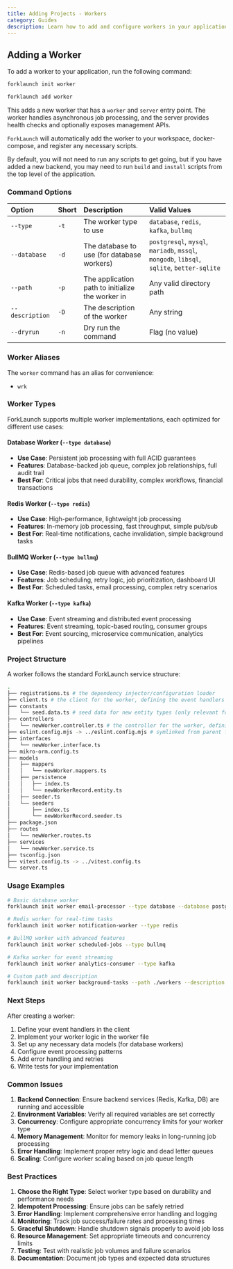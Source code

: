 ```yaml
---
title: Adding Projects - Workers
category: Guides
description: Learn how to add and configure workers in your application.
---
```


## Adding a Worker

To add a worker to your application, run the following command:

<CodeTabs type="instantiate">
  <Tab title="init">

  ```bash
  forklaunch init worker
  ```

  </Tab>
  <Tab title="add">

  ```bash
  forklaunch add worker
  ```
  
  </Tab>
</CodeTabs>

This adds a new worker that has a `worker` and `server` entry point. The worker handles asynchronous job processing, and the server provides health checks and optionally exposes management APIs.

`ForkLaunch` will automatically add the worker to your workspace, docker-compose, and register any necessary scripts.

By default, you will not need to run any scripts to get going, but if you have added a new backend, you may need to run `build` and `install` scripts from the top level of the application.

### Command Options

| Option | Short | Description | Valid Values |
| :----- | :---- | :---------- | :----------- |
| `--type` | `-t` | The worker type to use | `database`, `redis`, `kafka`, `bullmq` |
| `--database` | `-d` | The database to use (for database workers) | `postgresql`, `mysql`, `mariadb`, `mssql`, `mongodb`, `libsql`, `sqlite`, `better-sqlite` |
| `--path` | `-p` | The application path to initialize the worker in | Any valid directory path |
| `--description` | `-D` | The description of the worker | Any string |
| `--dryrun` | `-n` | Dry run the command | Flag (no value) |

### Worker Aliases

The `worker` command has an alias for convenience:
- `wrk`

### Worker Types

ForkLaunch supports multiple worker implementations, each optimized for different use cases:

#### Database Worker (`--type database`)
- **Use Case**: Persistent job processing with full ACID guarantees
- **Features**: Database-backed job queue, complex job relationships, full audit trail
- **Best For**: Critical jobs that need durability, complex workflows, financial transactions

#### Redis Worker (`--type redis`) 
- **Use Case**: High-performance, lightweight job processing
- **Features**: In-memory job processing, fast throughput, simple pub/sub
- **Best For**: Real-time notifications, cache invalidation, simple background tasks

#### BullMQ Worker (`--type bullmq`)
- **Use Case**: Redis-based job queue with advanced features
- **Features**: Job scheduling, retry logic, job prioritization, dashboard UI
- **Best For**: Scheduled tasks, email processing, complex retry scenarios

#### Kafka Worker (`--type kafka`)
- **Use Case**: Event streaming and distributed event processing  
- **Features**: Event streaming, topic-based routing, consumer groups
- **Best For**: Event sourcing, microservice communication, analytics pipelines

### Project Structure

A worker follows the standard ForkLaunch service structure:

```bash
.
├── registrations.ts # the dependency injector/configuration loader
├── client.ts # the client for the worker, defining the event handlers
├── constants
│   └── seed.data.ts # seed data for new entity types (only relevant for database workers)
├── controllers
│   └── newWorker.controller.ts # the controller for the worker, defining the API handlers
├── eslint.config.mjs -> ../eslint.config.mjs # symlinked from parent for consistency
├── interfaces
│   └── newWorker.interface.ts
├── mikro-orm.config.ts
├── models
│   ├── mappers
│   │   └── newWorker.mappers.ts
│   ├── persistence
│   │   ├── index.ts
│   │   └── newWorkerRecord.entity.ts
│   ├── seeder.ts
│   └── seeders
│       ├── index.ts
│       └── newWorkerRecord.seeder.ts
├── package.json
├── routes
│   └── newWorker.routes.ts
├── services
│   └── newWorker.service.ts
├── tsconfig.json
├── vitest.config.ts -> ../vitest.config.ts
└── server.ts
```

### Usage Examples

```bash
# Basic database worker
forklaunch init worker email-processor --type database --database postgresql

# Redis worker for real-time tasks
forklaunch init worker notification-worker --type redis

# BullMQ worker with advanced features
forklaunch init worker scheduled-jobs --type bullmq

# Kafka worker for event streaming
forklaunch init worker analytics-consumer --type kafka

# Custom path and description
forklaunch init worker background-tasks --path ./workers --description "Background task processor"
```

### Next Steps

After creating a worker:
1. Define your event handlers in the client
2. Implement your worker logic in the worker file
3. Set up any necessary data models (for database workers)
4. Configure event processing patterns
5. Add error handling and retries
6. Write tests for your implementation

### Common Issues

1. **Backend Connection**: Ensure backend services (Redis, Kafka, DB) are running and accessible
2. **Environment Variables**: Verify all required variables are set correctly
3. **Concurrency**: Configure appropriate concurrency limits for your worker type
4. **Memory Management**: Monitor for memory leaks in long-running job processing
5. **Error Handling**: Implement proper retry logic and dead letter queues
6. **Scaling**: Configure worker scaling based on job queue length

### Best Practices

1. **Choose the Right Type**: Select worker type based on durability and performance needs
2. **Idempotent Processing**: Ensure jobs can be safely retried
3. **Error Handling**: Implement comprehensive error handling and logging
4. **Monitoring**: Track job success/failure rates and processing times
5. **Graceful Shutdown**: Handle shutdown signals properly to avoid job loss
6. **Resource Management**: Set appropriate timeouts and concurrency limits
7. **Testing**: Test with realistic job volumes and failure scenarios
8. **Documentation**: Document job types and expected data structures
